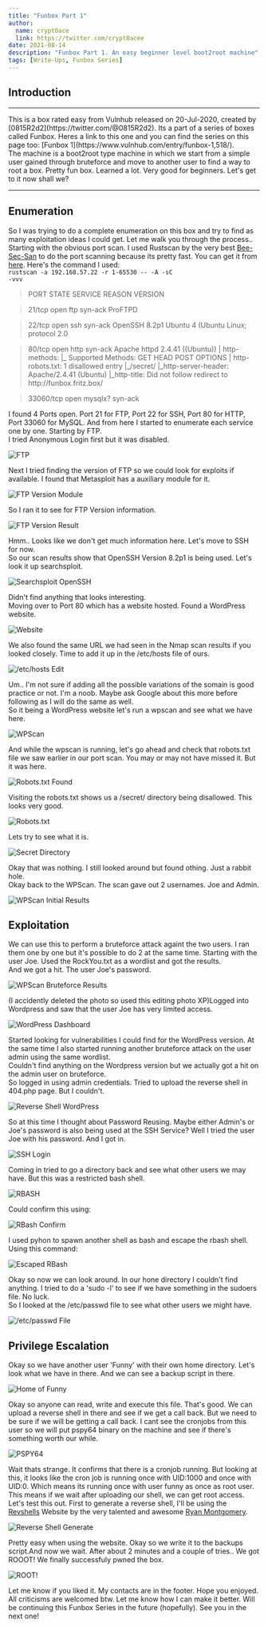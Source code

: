 ```yaml
---
title: "Funbox Part 1"
author:
  name: crypt0ace
  link: https://twitter.com/crypt0acee
date: 2021-08-14
description: "Funbox Part 1. An easy beginner level boot2root machine"
tags: [Write-Ups, Funbox Series]
---
```

## Introduction
<hr>
This is a box rated easy from Vulnhub released on 20-Jul-2020, created by [0815R2d2](https://twitter.com/@0815R2d2). Its a part of a series of boxes called Funbox. Heres a link to this one and you can find the series on this page too: [Funbox 1](https://www.vulnhub.com/entry/funbox-1,518/).
<br>
The machine is a boot2root type machine in which we start from a simple user gained through bruteforce and move to another user to find a way to root a box. Pretty fun box. Learned a lot. Very good for beginners. Let's get to it now shall we?
<hr>

## Enumeration
So I was trying to do a complete enumeration on this box and try to find as many exploitation ideas I could get. Let me walk you through the process..
<br>
Starting with the obvious port scan. I used Rustscan by the very best [Bee-Sec-San](https://twitter.com/bee_sec_san) to do the port scanning because its pretty fast. You can get it from [here](https://github.com/RustScan/RustScan). Here's the command I used:
<br>
<code>rustscan -a 192.168.57.22 -r 1-65530 -- -A -sC -vvv</code>
<blockquote> PORT      STATE SERVICE REASON  VERSION </blockquote>
<blockquote>21/tcp    open  ftp     syn-ack ProFTPD</blockquote>
<blockquote>22/tcp    open  ssh     syn-ack OpenSSH 8.2p1 Ubuntu 4 (Ubuntu Linux; protocol 2.0</blockquote>
<blockquote>80/tcp    open  http    syn-ack Apache httpd 2.4.41 ((Ubuntu))
| http-methods:
|_  Supported Methods: GET HEAD POST OPTIONS
| http-robots.txt: 1 disallowed entry
|_/secret/
|_http-server-header: Apache/2.4.41 (Ubuntu)
|_http-title: Did not follow redirect to http://funbox.fritz.box/</blockquote>
<blockquote>33060/tcp open  mysqlx? syn-ack</blockquote>
I found 4 Ports open. Port 21 for FTP, Port 22 for SSH, Port 80 for HTTP, Port 33060 for MySQL.
And from here I started to enumerate each service one by one. Starting by FTP.
<br>
I tried Anonymous Login first but it was disabled.

![FTP](/assets/img/funbox-1/ftp.png)

Next I tried finding the version of FTP so we could look for exploits if available. I found that Metasploit has a auxiliary module for it. 

![FTP Version Module](/assets/img/funbox-1/ftp_version.png)

So I ran it to see for FTP Version information.

![FTP Version Result](/assets/img/funbox-1/ftp_version_result.png)

Hmm.. Looks like we don't get much information here. Let's move to SSH for now.
<br>
So our scan results show that OpenSSH Version 8.2p1 is being used. Let's look it up searchsploit.

![Searchsploit OpenSSH](/assets/img/funbox-1/searchsploit-openssh-8.png)

Didn't find anything that looks interesting.
<br>
Moving over to Port 80 which has a website hosted. Found a WordPress website.

![Website](/assets/img/funbox-1/url_found.png)

We also found the same URL we had seen in the Nmap scan results if you looked closely. Time to add it up in the /etc/hosts file of ours.

![/etc/hosts Edit](/assets/img/funbox-1/etc_hosts.png)

Um.. I'm not sure if adding all the possible variations of the somain is good practice or not. I'm a noob. Maybe ask Google about this more before following as I will do the same as well.
<br>
So it being a WordPress website let's run a wpscan and see what we have here.

![WPScan](/assets/img/funbox-1/wpscan_run.png)

And while the wpscan is running, let's go ahead and check that robots.txt file we saw earlier in our port scan. You may or may not have missed it. But it was here.

![Robots.txt Found](/assets/img/funbox-1/robots.txt_found.png)

Visiting the robots.txt shows us a /secret/ directory being disallowed. This looks very good.

![Robots.txt](/assets/img/funbox-1/robots_value.png)

Lets try to see what it is.

![Secret Directory](/assets/img/funbox-1/secret_directory.png)


Okay that was nothing. I still looked around but found othing. Just a rabbit hole.
<br>
Okay back to the WPScan. The scan gave out 2 usernames. Joe and Admin.

![WPScan Initial Results](/assets/img/funbox-1/users_found.png)

## Exploitation
We can use this to perform a bruteforce attack againt the two users. I ran them one by one but it's possible to do 2 at the same time. Starting with the user Joe. Used the RockYou.txt as a wordlist and got the results.
<br>
And we got a hit. The user Joe's password.

![WPScan Bruteforce Results](/assets/img/funbox-1/wpscan_bruteforce_results.png)

(I accidently deleted the photo so used this editing photo XP)Logged into Wordpress and saw that the user Joe has very limited access.

![WordPress Dashboard](/assets/img/funbox-1/wordpress_dashboard.png)


Started looking for vulnerabilities I could find for the WordPress version. At the same time I also started running another bruteforce attack on the user admin using the same wordlist.
<br>
Couldn't find anything on the Wordpress version but we actually got a hit on the admin user on bruteforce.
<br>
So logged in using admin credentials. Tried to upload the reverse shell in 404.php page. But I couldn't.

![Reverse Shell WordPress](/assets/img/funbox-1/shell_upload.png)


So at this time I thought about Password Reusing. Maybe either Admin's or Joe's password is also being used at the SSH Service? Well I tried the user Joe with his password. And I got in.

![SSH Login](/assets/img/funbox-1/ssh_login.png)

Coming in tried to go a directory back and see what other users we may have. But this was a restricted bash shell.

![RBASH](/assets/img/funbox-1/rbash.png)

Could confirm this using:

![RBash Confirm](/assets/img/funbox-1/rbash_confirm.png)

I used pyhon to spawn another shell as bash and escape the rbash shell. Using this command:

![Escaped RBash](/assets/img/funbox-1/escaped_rbash.png)

Okay so now we can look around. In our hone directory I couldn't find anything.
I tried to do a 'sudo -l' to see if we have something in the sudoers file. No luck.
<br>
So I looked at the /etc/passwd file to see what other users we might have.

![/etc/passwd File](/assets/img/funbox-1/etc_passwd.png)

## Privilege Escalation
Okay so we have another user 'Funny' with their own home directory. Let's look what we have in there. And we can see a backup script in there.

![Home of Funny](/assets/img/funbox-1/backup_found.png)

Okay so anyone can read, write and execute this file. That's good. We can upload a reverse shell in there and see if we get a call back. But we need to be sure if we will be getting a call back. I cant see the cronjobs from this user so we will put pspy64 binary on the machine and see if there's something worth our while.

![PSPY64](/assets/img/funbox-1/pspy64.png)

Wait thats strange. It confirms that there is a cronjob running. But looking at this, it looks like the cron job is running once with UID:1000 and once with UID:0. Which means its running once with user funny as once as root user.
<br>
This means if we wait after uploading our shell, we can get root access. Let's test this out. First to generate a reverse shell, I'll be using the [Revshells](https://www.revshells.com/) Website by the very talented and awesome [Ryan Montgomery](https://twitter.com/0dayCTF).

![Reverse Shell Generate](/assets/img/funbox-1/0days_revshell.png)

Pretty easy when using the website. Okay so we write it to the backups script.And now we wait. After about 2 minutes and a couple of tries.. We got ROOOT! We finally successfuly pwned the box.

![ROOT!](/assets/img/funbox-1/ROOT.png)

Let me know if you liked it. My contacts are in the footer. Hope you enjoyed. All criticisms are welcomed btw. Let me know how I can make it better. Will be continuing this Funbox Series in the future (hopefully). See you in the next one!